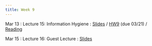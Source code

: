 ```yaml
---
title: Week 9
---
```


Mar 13
: Lecture 15: Information Hygiene
     : [Slides](https://docs.google.com/presentation/d/1j5rt4IMgSKdcxqnpQxnY-NfhNYwuqpSaE41rK-mlmhc/edit#slide=id.p) / [HW9](/assets/hw9/hw9.pdf) (due 03/21) <!--  [Notes](/lectures/lec16-cogbiases-1) /  --> / [Reading](https://hbr.org/2017/05/how-our-company-learned-to-make-better-predictions-about-everything)

Mar 15
: Lecture 16: Guest Lecture
    : [Slides](https://docs.google.com/presentation/d/1OK7HUCEinFs-FTegFQU-suKWemDZVfWbSALcUI7-kx4/edit#slide=id.p)

<!-- Mar 17 -->
<!-- : Discussion 9 -->
<!--     :  [Discussion worksheet](https://docs.google.com/document/d/1ziuiIXWHnxZJawvU5KNaVkfIx5J6Hzaez6uzNx-D0W8/edit?usp=sharing) -->
    
